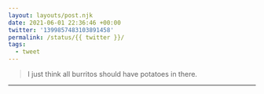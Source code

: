 ```yaml
---
layout: layouts/post.njk
date: 2021-06-01 22:36:46 +00:00
twitter: '1399857483103891458'
permalink: /status/{{ twitter }}/
tags: 
  - tweet
---
```


> I just think all burritos should have potatoes in there.

---
